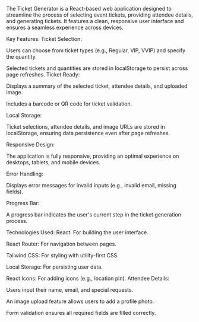 The Ticket Generator is a React-based web application designed to streamline the process of selecting event tickets, providing attendee details, and generating tickets. It features a clean, responsive user interface and ensures a seamless experience across devices.

Key Features:
Ticket Selection:

Users can choose from ticket types (e.g., Regular, VIP, VVIP) and specify the quantity.

Selected tickets and quantities are stored in localStorage to persist across page refreshes.
Ticket Ready:

Displays a summary of the selected ticket, attendee details, and uploaded image.

Includes a barcode or QR code for ticket validation.

Local Storage:

Ticket selections, attendee details, and image URLs are stored in localStorage, ensuring data persistence even after page refreshes.

Responsive Design:

The application is fully responsive, providing an optimal experience on desktops, tablets, and mobile devices.

Error Handling:

Displays error messages for invalid inputs (e.g., invalid email, missing fields).

Progress Bar:

A progress bar indicates the user's current step in the ticket generation process.

Technologies Used:
React: For building the user interface.

React Router: For navigation between pages.

Tailwind CSS: For styling with utility-first CSS.

Local Storage: For persisting user data.

React Icons: For adding icons (e.g., location pin).
Attendee Details:

Users input their name, email, and special requests.

An image upload feature allows users to add a profile photo.

Form validation ensures all required fields are filled correctly.

